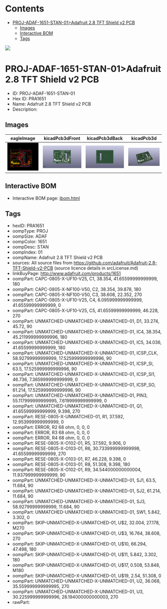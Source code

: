 



Contents
========

* [PROJ-ADAF-1651-STAN-01>Adafruit 2.8 TFT Shield v2 PCB](#proj-adaf-1651-stan-01adafruit-28-tft-shield-v2-pcb)
	* [Images](#images)
	* [Interactive BOM](#interactive-bom)
	* [Tags](#tags)
  
![][im]
# PROJ-ADAF-1651-STAN-01>Adafruit 2.8 TFT Shield v2 PCB

- ID: PROJ-ADAF-1651-STAN-01
- Hex ID: PRA1651
- Name: Adafruit 2.8 TFT Shield v2 PCB
- Description: 

## Images
  
  

|eagleImage|kicadPcb3dFront|kicadPcb3dBack|kicadPcb3d|
| :---: | :---: | :---: | :---: |
|[![eagleImage](eagleImage_140.png)](eagleImage_600.png)|[![kicadPcb3dFront](kicadPcb3dFront_140.png)](kicadPcb3dFront_600.png)|[![kicadPcb3dBack](kicadPcb3dBack_140.png)](kicadPcb3dBack_600.png)|[![kicadPcb3d](kicadPcb3d_140.png)](kicadPcb3d_600.png)|

## Interactive BOM

- Interactive BOM page: [ibom.html](kicad/bom/ibom.html)

## Tags

- hexID: PRA1651
- oompType: PROJ
- oompSize: ADAF
- oompColor: 1651
- oompDesc: STAN
- oompIndex: 01
- oompName: Adafruit 2.8 TFT Shield v2 PCB
- sources: All source files from https://github.com/adafruit/Adafruit-2.8-TFT-Shield-v2-PCB (source licence details in srcLicense.md)
- linkBuyPage: http://www.adafruit.com/products/1651
- oompPart: CAPC-0805-X-UF10-V25, C1, 38.354, 41.65599999999999, 180
- oompPart: CAPC-0805-X-NF100-V50, C2, 38.354, 39.878, 180
- oompPart: CAPC-0805-X-NF100-V50, C3, 38.608, 22.352, 270
- oompPart: CAPC-0805-X-UF10-V25, C4, 6.095999999999999, 41.65599999999999, 0
- oompPart: CAPC-0805-X-UF10-V25, C5, 41.65599999999999, 46.228, 270
- oompPart: UNMATCHED-UNMATCHED-X-UNMATCHED-01, D1, 33.274, 45.72, 90
- oompPart: UNMATCHED-UNMATCHED-X-UNMATCHED-01, IC4, 38.354, 45.211999999999996, 180
- oompPart: UNMATCHED-UNMATCHED-X-UNMATCHED-01, IC5, 34.036, 41.65599999999999, 180
- oompPart: UNMATCHED-UNMATCHED-X-UNMATCHED-01, ICSP_CLK, 58.92799999999999, 17.525999999999996, 90
- oompPart: UNMATCHED-UNMATCHED-X-UNMATCHED-01, ICSP_SI, 63.5, 17.525999999999996, 90
- oompPart: UNMATCHED-UNMATCHED-X-UNMATCHED-01, ICSP_SI1, 46.736, 7.365999999999999, 0
- oompPart: UNMATCHED-UNMATCHED-X-UNMATCHED-01, ICSP_SO, 61.214, 17.525999999999996, 90
- oompPart: UNMATCHED-UNMATCHED-X-UNMATCHED-01, PIN3, 55.117999999999995, 7.619999999999999, 0
- oompPart: UNMATCHED-UNMATCHED-X-UNMATCHED-01, Q1, 41.65599999999999, 9.398, 270
- oompPart: RESE-0805-X-UNMATCHED-01, R1, 37.592, 12.953999999999999, 0
- oompPart: ERROR, R2 68 ohm, 0, 0, 0
- oompPart: ERROR, R3 68 ohm, 0, 0, 0
- oompPart: ERROR, R4 68 ohm, 0, 0, 0
- oompPart: RESE-0805-X-O102-01, R5, 37.592, 9.906, 0
- oompPart: RESE-0805-X-O103-01, R6, 30.733999999999998, 41.65599999999999, 270
- oompPart: RESE-0805-X-O103-01, R7, 46.228, 9.398, 0
- oompPart: RESE-0805-X-O103-01, R8, 51.308, 9.398, 180
- oompPart: RESE-0805-X-O102-01, R9, 34.544000000000004, 11.937999999999999, 90
- oompPart: UNMATCHED-UNMATCHED-X-UNMATCHED-01, SJ1, 63.5, 11.684, 90
- oompPart: UNMATCHED-UNMATCHED-X-UNMATCHED-01, SJ2, 61.214, 11.684, 90
- oompPart: UNMATCHED-UNMATCHED-X-UNMATCHED-01, SJ3, 58.92799999999999, 11.684, 90
- oompPart: UNMATCHED-UNMATCHED-X-UNMATCHED-01, SW1, 5.842, 3.302, 0
- oompPart: SKIP-UNMATCHED-X-UNMATCHED-01, U$2, 32.004, 27.178, M270
- oompPart: SKIP-UNMATCHED-X-UNMATCHED-01, U$3, 16.764, 38.608, 270
- oompPart: SKIP-UNMATCHED-X-UNMATCHED-01, U$10, 66.294, 47.498, 180
- oompPart: SKIP-UNMATCHED-X-UNMATCHED-01, U$11, 5.842, 3.302, 180
- oompPart: SKIP-UNMATCHED-X-UNMATCHED-01, U$17, 0.508, 53.848, M180
- oompPart: SKIP-UNMATCHED-X-UNMATCHED-01, U$19, 2.54, 51.308, 0
- oompPart: UNMATCHED-UNMATCHED-X-UNMATCHED-01, U2, 36.068, 35.559999999999995, 270
- oompPart: UNMATCHED-UNMATCHED-X-UNMATCHED-01, U3, 30.225999999999996, 28.194000000000003, 270
- rawPart: 



[im]: kicadPcb3d_450.png
